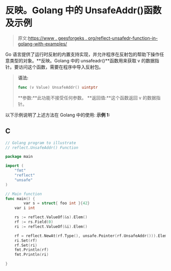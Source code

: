 # 反映。Golang 中的 UnsafeAddr()函数及示例

> 原文:[https://www . geesforgeks . org/reflect-unsafedr-function-in-golang-with-examples/](https://www.geeksforgeeks.org/reflect-unsafeaddr-function-in-golang-with-examples/)

Go 语言提供了运行时反射的内置支持实现，并允许程序在反射包的帮助下操作任意类型的对象。**反映。Golang 中的 unsafeadr()**函数用来获取 v 的数据指针。要访问这个函数，需要在程序中导入反射包。

> **语法:**
> 
> ```go
> func (v Value) UnsafeAddr() uintptr
> ```
> 
> **参数:**此功能不接受任何参数。
> **返回值:**这个函数返回 v 的数据指针。

以下示例说明了上述方法在 Golang 中的使用:
**示例 1:**

## C

```go
// Golang program to illustrate
// reflect.UnsafeAddr() Function

package main

import (
    "fmt"
    "reflect"
    "unsafe"
)

// Main function
func main() {
        var s = struct{ foo int }{42}
    var i int

    rs := reflect.ValueOf(&s).Elem()
    rf := rs.Field(0)               
    ri := reflect.ValueOf(&i).Elem()

    rf = reflect.NewAt(rf.Type(), unsafe.Pointer(rf.UnsafeAddr())).Elem()
    ri.Set(rf)
    rf.Set(ri)
    fmt.Println(rf)
    fmt.Println(ri)

}
```